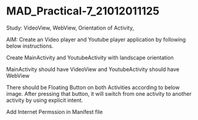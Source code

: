 # MAD_Practical-7_21012011125

Study: VideoView, WebView, Orientation of Activity, 

AIM: Create an Video player and Youtube player application by following below instructions.

Create MainActivity and YoutubeActivity with landscape orientation

MainActivity should have VideoView and YoutubeActivity should have WebView

There should be Floating Button on both Activities according to below image. After pressing that button, it will switch from one activity to another activity by using explicit intent.

Add Internet Permssion in Manifest file
